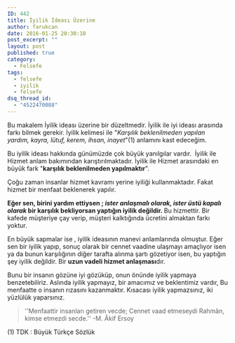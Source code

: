 ```yaml
---
ID: 442
title: İyilik İdeası Üzerine
author: farukcan
date: 2016-01-25 20:30:10
post_excerpt: ""
layout: post
published: true
category:
  - Felsefe
tags:
  - felsefe
  - iyilik
  - felsefe
dsq_thread_id:
  - "4522470088"
---
```

Bu makalem İyilik ideası üzerine bir düzeltmedir. İyilik ile iyi ideası arasında farkı bilmek gerekir. İyilik kelimesi ile "<em>Karşılık beklenilmeden yapılan yardım, kayra, lütuf, kerem, ihsan, inayet</em>"(1) anlamını kast edeceğim.

Bu iyilik ideası hakkında günümüzde çok büyük yanılgılar vardır.  İyilik ile Hizmet anlam bakımından karıştırılmaktadır. İyilik ile Hizmet arasındaki en büyük fark "<strong>karşılık beklenilmeden yapılmaktır</strong>".

Çoğu zaman insanlar hizmet kavramı yerine iyiliği kullanmaktadır. Fakat hizmet bir menfaat beklenerek yapılır.

<strong>Eğer sen, birini yardım ettiysen ; <em>ister anlaşmalı olarak, ister üstü kapalı olarak</em> bir karşılık bekliyorsan yaptığın iyilik değildir. </strong>Bu hizmettir. Bir kafede müşteriye çay verip, müşteri kalktığında ücretini almaktan farkı yoktur.

En büyük sapmalar ise , iyilik ideasının manevi anlamlarında olmuştur. Eğer sen bir iyilik yapıp, sonuç olarak bir cennet vaadine ulaşmayı amaçlıyor isen ya da bunun karşılığının diğer tarafta alınma şartı gözetiyor isen, bu yaptığın şey iyilik değildir. Bir <strong>uzun vadeli hizmet anlaşması</strong>dır.

Bunu bir insanın gözüne iyi gözüküp, onun önünde iyilik yapmaya benzetebiliriz. Aslında iyilik yapmayız, bir amacımız ve beklentimiz vardır, Bu menfaatte o insanın rızasını kazanmaktır. Kısacası iyilik yapmazsınız, iki yüzlülük yaparsınız.
<blockquote>''Menfaattir insanları getiren vecde; Cennet vaad etmeseydi Rahmân, kimse etmezdi secde.'' -M. Âkif Ersoy</blockquote>
(1) TDK : Büyük Türkçe Sözlük

